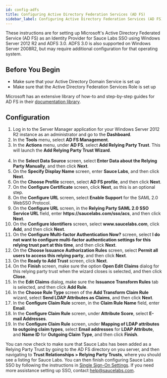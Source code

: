 ```yaml
---
id: config-adfs
title: Configuring Active Directory Federation Services (AD FS)
sidebar_label: Configuring Active Directory Federation Services (AD FS)
---
```


These instructions are for setting up Microsoft's Active Directory Federated Service (AD FS) as an Identity Provider for Sauce Labs SSO using Windows Server 2012 R2 and ADFS 3.0. ADFS 3.0 is also supported on Windows Server 2008R2, but may require additional configuration for that operating system.

## Before You Begin
- Make sure that your Active Directory Domain Service is set up
- Make sure that the Active Directory Federation Services Role is set up

Microsoft has an extensive library of how-to and step-by-step guides for AD FS in their [documentation library](https://docs.microsoft.com/en-us/windows-server/identity/active-directory-federation-services).

## Configuration
1. Log in to the Server Manager application for your Windows Server 2012 R2 instance as an administrator and go to the **Dashboard**.
2. In the **Tools** menu, select **AD FS Management**.
3. In the **Actions** menu, under **AD FS**, select **Add Relying Party Trust**.
This will launch the **Add Relying Party Trust Wizard**.<br></br>
4. In the **Select Data Source** screen, select **Enter Data about the Relying Party Manually**, and then click **Next**.
5. On the **Specify Display Name** screen, enter **Sauce Labs**, and then click **Next**.
6. On the **Choose Profile** screen, select **AD FS profile**, and then click **Next**.
7. On the **Configure Certificate** screen, click **Next**, as this is an optional step.
8. On the **Configure URL** screen, select **Enable Support** for the SAML 2.0 WebSSO Protocol.
9. On the **Configure URL** screen, in the **Relying Party SAML 2.0 SSO Service URL** field, enter **https<span></span>://saucelabs<span></span>.com/sso/acs**, and then click **Next**.
10. On the **Configure Identifiers** screen, select **www.<span></span>saucelabs.com**, click **Add**, and then click **Next**.
11. On the **Configure Multi-factor Authentication Now?** screen, select **I do not want to configure multi-factor authentication settings for this relying trust part at this time**, and then click **Next**.
12. On the **Choose Issuance Authorization Rules** screen, select **Permit all users to access this relying party**, and then click **Next**.
13. On the **Ready to Add Trust** screen, click **Next**.
14. On the **Finish** screen, make sure the option **Open Edit Claims** dialog for this relying party trust when the wizard closes is selected, and then click **Close**.
15. In the **Edit Claims** dialog, make sure the **Issuance Transform Rules** tab is selected, and then click **Add Rule**.
16. In the **Choose Rule Type** screen of the **Add Transform Claim Rule** wizard, select **Send LDAP Attributes as Claims**, and then click **Next**.
17. In the **Configure Claim Rule** screen, in the **Claim Rule Name** field, enter **Email**.
18. In the **Configure Claim Rule** screen, under **Attribute Score**, select **E-mail Addresses**.
19. In the **Configure Claim Rule** screen, under **Mapping of LDAP attributes to outgoing claim types**, select **Email addresses** for **LDAP Attribute**, and **Name ID** for **Outgoing Claim Type**, and then click **Finish**.

You can now check to make sure that Sauce Labs has been added as a Relying Party Trust by going to the AD FS directory on you server, and then navigating to **Trust Relationships > Relying Party Trusts**, where you should see a listing for Sauce Labs. You can then finish configuring Sauce Labs SSO by following the instructions in [Single Sign-On Settings](/basics/acct-team-mgmt/org-settings). If you need more assistance setting up SSO, contact help@saucelabs.com.
